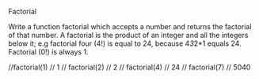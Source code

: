 Factorial

Write a function factorial which accepts a number and returns the factorial of that number. A factorial is the product of an integer and all the integers below it; e.g factorial four (4!) is equal to 24, because 4*3*2\*1 equals 24. Factorial (0!) is always 1.

//factorial(1) // 1
// factorial(2) // 2
// factorial(4) // 24
// factorial(7) // 5040
